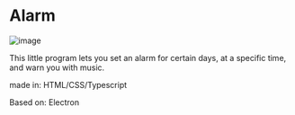 <h1>Alarm</h1>

![image](https://github.com/Mika-42/Alarm/assets/95251210/2d6804ba-d3bc-4fd1-af33-2a25fc63d3ec)

<p>This little program lets you set an alarm for certain days, at a specific time, and warn you with music.</p>
<p>made in: HTML/CSS/Typescript</p>
<p>Based on: Electron</p>

